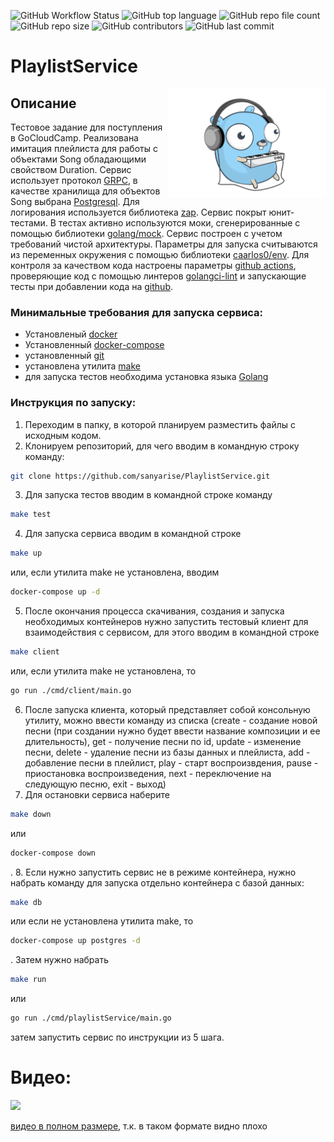 ![GitHub Workflow Status](https://img.shields.io/github/actions/workflow/status/sanyarise/PlaylistService/golangci-lint.yml)
![GitHub top language](https://img.shields.io/github/languages/top/sanyarise/PlaylistService)
![GitHub repo file count](https://img.shields.io/github/directory-file-count/sanyarise/PlaylistService)
![GitHub repo size](https://img.shields.io/github/repo-size/sanyarise/PlaylistService)
![GitHub contributors](https://img.shields.io/github/contributors/sanyarise/PlaylistService)
![GitHub last commit](https://img.shields.io/github/last-commit/sanyarise/PlaylistService)
# PlaylistService

<img align="right" width="50%" src="./images/image.png">

## Описание

Тестовое задание для поступления в GoCloudCamp. Реализована имитация плейлиста для работы с объектами Song обладающими свойством Duration. Сервис использует протокол [GRPC](https://grpc.io/), в качестве хранилища для объектов Song выбрана [Postgresql](https://www.postgresql.org/). Для логирования используется библиотека [zap](https://github.com/uber-go/zap). Сервис покрыт юнит-тестами. В тестах активно используются моки, сгенерированные с помощью библиотеки [golang/mock](https://github.com/golang/mock). Сервис построен с учетом требований чистой архитектуры. Параметры для запуска считываются из переменных окружения с помощью библиотеки [caarlos0/env](https://github.com/caarlos0/env). Для контроля за качеством кода настроены параметры [github actions](https://docs.github.com/en/actions), проверяющие код с помощью линтеров [golangci-lint](https://github.com/golangci/golangci-lint) и запускающие тесты при добавлении кода на [github](https://github.com).

### Минимальные требования для запуска сервиса:
- Установленый [docker](https://docs.docker.com/engine/install/)
- Установленный [docker-compose](https://docs.docker.com/compose/install/)
- установленный [git](https://git-scm.com/book/en/v2/Getting-Started-Installing-Git?source=post_page---------------------------)
- установлена утилита [make](https://habr.com/ru/post/211751/)
- для запуска тестов необходима установка языка [Golang](https://go.dev/doc/install)

### Инструкция по запуску:
1. Переходим в папку, в которой планируем разместить файлы с исходным кодом.
2. Клонируем репозиторий, для чего вводим в командную строку команду: 
```bash
git clone https://github.com/sanyarise/PlaylistService.git
```
3. Для запуска тестов вводим в командной строке команду 
```bash
make test
```
4. Для запуска сервиса вводим в командной строке 
```bash
make up
``` 
или, если утилита make не установлена, вводим 
```bash
docker-compose up -d
```
5. После окончания процесса скачивания, создания и запуска необходимых контейнеров нужно запустить тестовый клиент для взаимодействия с сервисом, для этого вводим в командной строке 
```bash
make client
``` 
или, если утилита make не установлена, то 
```bash
go run ./cmd/client/main.go
```
6. После запуска клиента, который представляет собой консольную утилиту, можно ввести команду из списка (create - создание новой песни (при создании нужно будет ввести название композиции и ее длительность), get - получение песни по id, update - изменение песни, delete - удаление песни из базы данных и плейлиста, add - добавление песни в плейлист, play - старт воспроизвдения, pause - приостановка воспроизведения, next - переключение на следующую песню, exit - выход)
7. Для остановки сервиса наберите 
```bash
make down
``` 
или 
```bash
docker-compose down
```
.
8. Если нужно запустить сервис не в режиме контейнера, нужно набрать команду для запуска отдельно контейнера с базой данных:
```bash
make db
```
или если не установлена утилита make, то
```bash
docker-compose up postgres -d
```
. Затем нужно набрать
```bash
make run
```
или 
```bash
go run ./cmd/playlistService/main.go
```
затем запустить сервис по инструкции из 5 шага.
# Видео:

<img src="./images/video.gif">

[видео в полном размере](https://disk.yandex.ru/i/z3mZisWzMvqdCg), т.к. в таком формате видно плохо